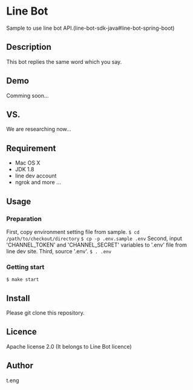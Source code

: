 Line Bot
====

Sample to use line bot API.(line-bot-sdk-java#line-bot-spring-boot)

## Description
This bot replies the same word which you say.

## Demo
Comming soon...

## VS.
We are researching now...

## Requirement
- Mac OS X
- JDK 1.8
- line dev account
- ngrok
 and more ...

## Usage
### Preparation
First, copy environment setting file from sample.
`$ cd /path/to/checkout/directory`
`$ cp -p .env.sample .env`
Second, input 'CHANNEL_TOKEN' and 'CHANNEL_SECRET' variables to '.env' file from line dev site.
Third, source '.env'.
`$ . .env`

### Getting start
`$ make start`

## Install
Please git clone this repository.

## Licence
Apache license 2.0
(It belongs to Line Bot licence)

## Author
t.eng

